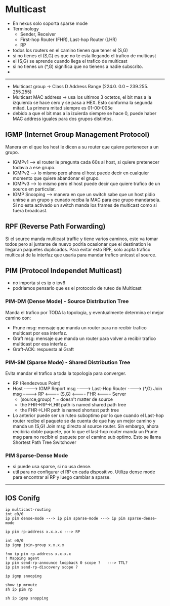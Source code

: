 # Multicast

- En nexus solo soporta sparse mode
- Terminology
  - Sender, Receiver
  - First-hop Router (FHR), Last-hop Router (LHR)
  - RP
- todos los routers en el camino tienen que tener el (S,G)
- si no tienes el (S,G) es que no te esta llegando el trafico de multicast
- el (S,G) se aprende cuando llega el trafico de multicast
- si no tienes un (*,G) significa que no tienens a nadie subscrito.
- 
----
- Multicast group -> Class D Address Range (224.0. 0.0 – 239.255. 255.255)
- Multicast MAC address -> usa los ultimos 3 octetos, el bit mas a la izquierda se hace cero y se pasa a HEX. Esto conforma la segunda mitad. La primera mitad siempre es 01-00-005e
- debido a que el bit mas a la izuierda siempre se hace 0, puede haber MAC address iguales para dos grupos distintos.

## IGMP (Internet Group Management Protocol)
Manera en el que los host le dicen a su router que quiere pertenecer a un grupo.
- IGMPv1 --> el router le pregunta cada 60s al host, si quiere pretenecer todavia a ese grupo.
- IGMPv2 --> lo mismo pero ahora el host puede decir en cualquier momento que quiere abandonar el grupo.
- IGMPv3 --> lo mismo pero el host puede decir que quiere trafico de un source en particular.
- IGMP Snooping --> manera en que un switch sabe que un host pidio unirse a un grupo y cunado reciba la MAC para ese grupo mandarsela. Si no esta activado un switch manda los frames de multicast como si fuera broadcast.

## RPF (Reverse Path Forwarding)
Si el source manda multicast traffic y tiene varios caminos, este va tomar todos pero al juntarse de nuevo podria ocasionar que el destination le llegaran paquetes duplicados. Para evitar esto RPF, solo acpta trafico multicast de la interfaz que usaria para mandar trafico unicast al source.


## PIM (Protocol Independet Multicast)
- no importa si es ip o ipv6
- podriamos pensarlo que es el protocolo de ruteo de Multicast
### PIM-DM (Dense Mode) - Source Distribution Tree
Manda el trafico por TODA la topologia, y eventualmente determina el mejor camino con:
- Prune msg: mensaje que manda un router para no recibir trafico multicast por esa interfaz.
- Graft msg: mensaje que manda un router para volver a recibir trafico multicast por esa interfaz.
- Graft-ACK: respuesta al Graft
### PIM-SM (Sparse Mode) - Shared Distribution Tree
Evita mandar el trafico a toda la topologia para converger.
- RP (Rendezvous Point)
- Host ----> IGMP Report msg ----> Last-Hop Router ----> (*,G) Join msg ----> RP <---- (S,G) <---- FHR <---- Server
  - (source,group) * = doesn't matter de source
  - the FHR->RP->LHR path is named shared path tree
  - the FHR->LHR path is named shortest path tree
- Lo anterior puede ser un ruteo suboptimo por lo que cuando el Last-hop router recibe el paquete se da cuenta de que hay un mejor camino y manda un (S,G) Join msg directo al source router. Sin embargo, ahora recibiria doble paquete, por lo que el last-hop router manda un Prune msg para no recibir el paquete por el camino sub optimo. Esto se llama Shortest Path Tree Switchover
### PIM Sparse-Dense Mode
- si puede usa sparse, si no usa dense.
- util para no configurar el RP en cada dispositivo. Utiliza dense mode para encontrar al RP y luego cambiar a sparse.

----

## IOS Conifg

```
ip multicast-routing
int e0/0
ip pim dense-mode ---> ip pim sparse-mode ---> ip pim sparse-dense-mode
```
```
ip pim rp-address x.x.x.x ---> RP
```
```
int e0/0
ip igmp join-group x.x.x.x
```
```
!no ip pim rp-address x.x.x.x
! Mapping agent
ip pim send-rp-announce loopback 0 scope ?   ---> TTL?
ip pim send-rp-discovery scope ?

```
```
ip igmp snooping
```
```
show ip mroute
sh ip pim rp

sh ip igmp snopping
```

